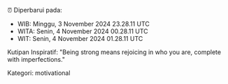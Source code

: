 ⏰ Diperbarui pada:
- WIB: Minggu, 3 November 2024 23.28.11 UTC
- WITA: Senin, 4 November 2024 00.28.11 UTC
- WIT: Senin, 4 November 2024 01.28.11 UTC

Kutipan Inspiratif:
"Being strong means rejoicing in who you are, complete with imperfections."


Kategori: motivational

